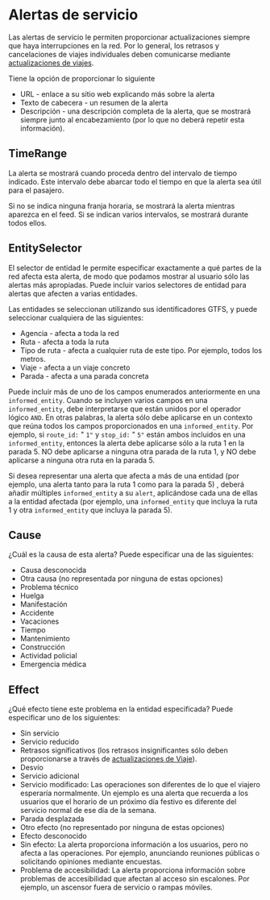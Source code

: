 # Alertas de servicio

Las alertas de servicio le permiten proporcionar actualizaciones siempre que haya interrupciones en la red. Por lo general, los retrasos y cancelaciones de viajes individuales deben comunicarse mediante [actualizaciones de viajes](trip-updates.md).

Tiene la opción de proporcionar lo siguiente

*   URL - enlace a su sitio web explicando más sobre la alerta
*   Texto de cabecera - un resumen de la alerta
*   Descripción - una descripción completa de la alerta, que se mostrará siempre junto al encabezamiento (por lo que no deberá repetir esta información).

## TimeRange

La alerta se mostrará cuando proceda dentro del intervalo de tiempo indicado. Este intervalo debe abarcar todo el tiempo en que la alerta sea útil para el pasajero.

Si no se indica ninguna franja horaria, se mostrará la alerta mientras aparezca en el feed. Si se indican varios intervalos, se mostrará durante todos ellos.

## EntitySelector

El selector de entidad le permite especificar exactamente a qué partes de la red afecta esta alerta, de modo que podamos mostrar al usuario sólo las alertas más apropiadas. Puede incluir varios selectores de entidad para alertas que afecten a varias entidades.

Las entidades se seleccionan utilizando sus identificadores GTFS, y puede seleccionar cualquiera de las siguientes:

*   Agencia - afecta a toda la red
*   Ruta - afecta a toda la ruta
*   Tipo de ruta - afecta a cualquier ruta de este tipo. Por ejemplo, todos los metros.
*   Viaje - afecta a un viaje concreto
*   Parada - afecta a una parada concreta

Puede incluir más de uno de los campos enumerados anteriormente en una `informed_entity`. Cuando se incluyen varios campos en una `informed_entity`, debe interpretarse que están unidos por el operador lógico `AND`. En otras palabras, la alerta sólo debe aplicarse en un contexto que reúna todos los campos proporcionados en una `informed_entity`. Por ejemplo, si `route_id:` " `1"` y `stop_id:` " `5"` están ambos incluidos en una `informed_entity`, entonces la alerta debe aplicarse sólo a la ruta 1 en la parada 5. NO debe aplicarse a ninguna otra parada de la ruta 1, y NO debe aplicarse a ninguna otra ruta en la parada 5.

Si desea representar una alerta que afecta a más de una entidad (por ejemplo, una alerta tanto para la ruta 1 como para la parada 5) , deberá añadir múltiples `informed_entity` a su `alert`, aplicándose cada una de ellas a la entidad afectada (por ejemplo, una `informed_entity` que incluya la ruta 1 y otra `informed_entity` que incluya la parada 5).

## Cause

¿Cuál es la causa de esta alerta? Puede especificar una de las siguientes:

*   Causa desconocida
*   Otra causa (no representada por ninguna de estas opciones)
*   Problema técnico
*   Huelga
*   Manifestación
*   Accidente
*   Vacaciones
*   Tiempo
*   Mantenimiento
*   Construcción
*   Actividad policial
*   Emergencia médica

## Effect

¿Qué efecto tiene este problema en la entidad especificada? Puede especificar uno de los siguientes:

*   Sin servicio
*   Servicio reducido
*   Retrasos significativos (los retrasos insignificantes sólo deben proporcionarse a través de [actualizaciones de Viaje](trip-updates.md)).
*   Desvío
*   Servicio adicional
*   Servicio modificado: Las operaciones son diferentes de lo que el viajero esperaría normalmente. Un ejemplo es una alerta que recuerda a los usuarios que el horario de un próximo día festivo es diferente del servicio normal de ese día de la semana.
*   Parada desplazada
*   Otro efecto (no representado por ninguna de estas opciones)
*   Efecto desconocido
*   Sin efecto: La alerta proporciona información a los usuarios, pero no afecta a las operaciones. Por ejemplo, anunciando reuniones públicas o solicitando opiniones mediante encuestas.
*   Problema de accesibilidad: La alerta proporciona información sobre problemas de accesibilidad que afectan al acceso sin escalones. Por ejemplo, un ascensor fuera de servicio o rampas móviles.
